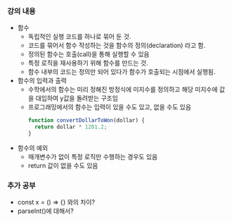 ### 강의 내용

- 함수
  - 독립적인 실행 코드를 하나로 묶어 둔 것.
  - 코드를 묶어서 함수 작성하는 것을 함수의 정의(declaration) 라고 함.
  - 정의된 함수는 호출(call)을 통해 실행할 수 있음
  - 특정 로직을 재사용하기 위해 함수를 만드는 것.
  - 함수 내부의 코드는 정의만 되어 있다가 함수가 호출되는 시점에서 실행됨.
- 함수의 입력과 출력
  - 수학에서의 함수는 미리 정해진 방정식에 미지수를 정의하고 해당 미지수에 값을 대입하여 y값을 돌려받는 구조임
  - 프로그래밍에서의 함수는 입력이 있을 수도 있고, 없을 수도 있음
    ```js
    function convertDollarToWon(dollar) {
      return dollar * 1201.2;
    }
    ```
- 함수의 예외
  - 매개변수가 없이 특정 로직만 수행하는 경우도 있음
  - return 값이 없을 수도 있음

### 추가 공부

- const x = () => {} 와의 차이?
- parseInt()에 대해서?
